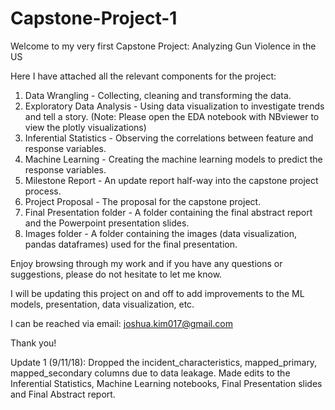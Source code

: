 # Capstone-Project-1

Welcome to my very first Capstone Project: Analyzing Gun Violence in the US

Here I have attached all the relevant components for the project:
1) Data Wrangling - Collecting, cleaning and transforming the data.
2) Exploratory Data Analysis - Using data visualization to investigate trends and tell a story.
(Note: Please open the EDA notebook with NBviewer to view the plotly visualizations)
3) Inferential Statistics - Observing the correlations between feature and response variables.
4) Machine Learning - Creating the machine learning models to predict the response variables.
5) Milestone Report - An update report half-way into the capstone project process.
6) Project Proposal - The proposal for the capstone project.
7) Final Presentation folder - A folder containing the final abstract report and the Powerpoint presentation slides.
8) Images folder - A folder containing the images (data visualization, pandas dataframes) used for the final presentation.

Enjoy browsing through my work and if you have any questions or suggestions, please do not hesitate to let me know.

I will be updating this project on and off to add improvements to the ML models, presentation, data visualization, etc. 

I can be reached via email: joshua.kim017@gmail.com

Thank you!

Update 1 (9/11/18): Dropped the incident_characteristics, mapped_primary, mapped_secondary columns due to data leakage.
Made edits to the Inferential Statistics, Machine Learning notebooks, Final Presentation slides and Final Abstract report.

